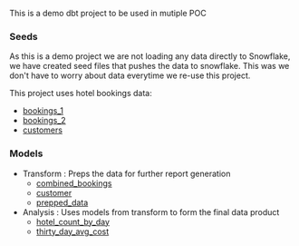 This is a demo dbt project to be used in mutiple POC

### Seeds
As this is a demo project we are not loading any data directly to Snowflake, we have created seed files that pushes the data to snowflake. This was we don't have to worry about data everytime we re-use this project.

This project uses hotel bookings data:
- [bookings_1](seeds/bookings_1.csv)
- [bookings_2](seeds/bookings_2.csv)
- [customers](seeds/customers.csv)

### Models
- Transform : Preps the data for further report generation
    - [combined_bookings](models/transform/combined_bookings.sql)
    - [customer](models/transform/customer.sql)
    - [prepped_data](models/transform/prepped_data.sql)
- Analysis : Uses models from transform to form the final data product
    - [hotel_count_by_day](models/analysis/hotel_count_by_day.sql)
    - [thirty_day_avg_cost](models/analysis/thirty_day_avg_cost.sql)